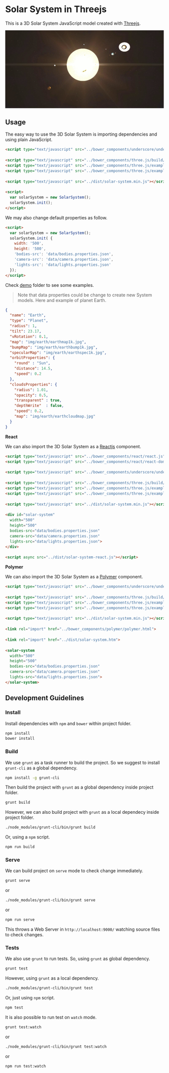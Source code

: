# Solar System in Threejs

This is a 3D Solar System JavaScript model created with [Threejs](https://threejs.org/).

![alt text](media/solar-system.gif)

## Usage
The easy way to use the 3D Solar System is importing dependencies and using plain JavaScript.

```html
<script type="text/javascript" src="../bower_components/underscore/underscore-min.js"></script>

<script type="text/javascript" src="../bower_components/three.js/build/three.min.js"></script>
<script type="text/javascript" src="../bower_components/three.js/examples/js/controls/TrackballControls.js"></script>
<script type="text/javascript" src="../bower_components/three.js/examples/js/libs/stats.min.js"></script>

<script type="text/javascript" src="../dist/solar-system.min.js"></script>

<script>
  var solarSystem = new SolarSystem();
  solarSystem.init();
</script>
```

We may also change default properties as follow.

```html
<script>
  var solarSystem = new SolarSystem();
  solarSystem.init( {
    width: '500',
    height: '500',
    'bodies-src': 'data/bodies.properties.json',
    'camera-src': 'data/camera.properties.json',
    'lights-src': 'data/lights.properties.json'
  });
</script>
```

Check [demo](demo) folder to see some examples.

>Note that data properties could be change to create new System models. Here and example of planet Earth.

```json
{
  "name": "Earth",
  "type": "Planet",
  "radius": 1,
  "tilt": 23.17,
  "vRotation": 0.1,
  "map": "img/earth/earthmap1k.jpg",
  "bumpMap": "img/earth/earthbump1k.jpg",
  "specularMap": "img/earth/earthspec1k.jpg",
  "orbitProperties": {
    "round" : "Sun",
    "distance": 14.5,
    "speed": 0.2
  },
  "cloudsProperties": {
    "radius": 1.01,
    "opacity": 0.5,
    "transparent" : true,
    "depthWrite"  : false,
    "speed": 0.2,
    "map": "img/earth/earthcloudmap.jpg"
  }
}
```

**React**

We can also import the 3D Solar System as a [Reactjs](https://facebook.github.io/react/) component.

```html
<script type="text/javascript" src="../bower_components/react/react.js"></script>
<script type="text/javascript" src="../bower_components/react/react-dom.js"></script>

<script type="text/javascript" src="../bower_components/underscore/underscore-min.js"></script>

<script type="text/javascript" src="../bower_components/three.js/build/three.min.js"></script>
<script type="text/javascript" src="../bower_components/three.js/examples/js/controls/TrackballControls.js"></script>
<script type="text/javascript" src="../bower_components/three.js/examples/js/libs/stats.min.js"></script>

<script type="text/javascript" src="../dist/solar-system.min.js"></script>

<div id="solar-system"
  width="500"
  height="500"
  bodies-src="data/bodies.properties.json"
  camera-src="data/camera.properties.json"
  lights-src="data/lights.properties.json">
</div>

<script async src="../dist/solar-system-react.js"></script>
```

**Polymer**

We can also import the 3D Solar System as a [Polymer](https://www.polymer-project.org/) component.


```html
<script type="text/javascript" src="../bower_components/underscore/underscore-min.js"></script>

<script type="text/javascript" src="../bower_components/three.js/build/three.min.js"></script>
<script type="text/javascript" src="../bower_components/three.js/examples/js/controls/TrackballControls.js"></script>
<script type="text/javascript" src="../bower_components/three.js/examples/js/libs/stats.min.js"></script>

<script type="text/javascript" src="../dist/solar-system.min.js"></script>

<link rel="import" href="../bower_components/polymer/polymer.html">

<link rel="import" href="../dist/solar-system.htm">

<solar-system
  width="500"
  height="500"
  bodies-src="data/bodies.properties.json"
  camera-src="data/camera.properties.json"
  lights-src="data/lights.properties.json">
</solar-system>
```

## Development Guidelines

### Install

Install dependencies with `npm` and `bower` within project folder.

```sh
npm install
bower install
```

### Build

We use `grunt` as a task runner to build the project. So we suggest to install `grunt-cli` as a global dependency.

```sh
npm install -g grunt-cli
```

Then build the project with `grunt` as a global dependency inside project folder.

```sh
grunt build
```

However, we can also build project with `grunt` as a local dependecy inside project folder.

```sh
./node_modules/grunt-cli/bin/grunt build
```

Or, using a `npm` script.

```sh
npm run build
```

### Serve
We can build project on `serve` mode to check change immediately.

```sh
grunt serve
```

or

```sh
./node_modules/grunt-cli/bin/grunt serve
```

or

```sh
npm run serve
```

This throws a Web Server in `http://localhost:9000/` watching source files to check changes.

### Tests
We also use `grunt` to run tests. So, using `grunt` as global dependency.

```sh
grunt test
```

However, using `grunt` as a local dependency.

```sh
./node_modules/grunt-cli/bin/grunt test
```

Or, just using `npm` script.

```sh
npm test
```

It is also possible to run test on `watch` mode.

```sh
grunt test:watch
```

or

```sh
./node_modules/grunt-cli/bin/grunt test:watch
```

or

```sh
npm run test:watch
```
